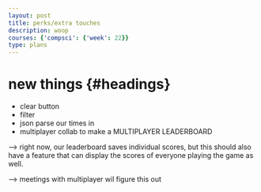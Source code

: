 ```yaml
---
layout: post
title: perks/extra touches
description: woop
courses: {'compsci': {'week': 22}}
type: plans
---
```


# new things {#headings}
- clear button
- filter
- json parse our times in
- multiplayer collab to make a MULTIPLAYER LEADERBOARD

--> right now, our leaderboard saves individual scores, but this should also have a feature that can display the scores of everyone playing the game as well.

--> meetings with multiplayer wil figure this out
